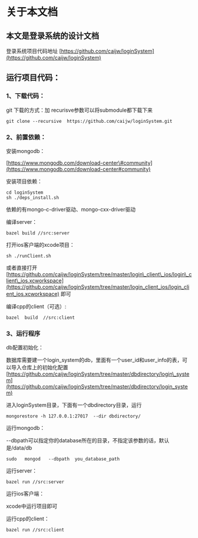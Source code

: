 # 关于本文档

## 本文是登录系统的设计文档

登录系统项目代码地址    [https://github.com/caijw/loginSystem](https://github.com/caijw/loginSystem)

##  运行项目代码：

### 1、下载代码：

git 下载的方式：加 recurisve参数可以将submodule都下载下来

```text
git clone --recursive  https://github.com/caijw/loginSystem.git
```

### 2、前置依赖：

安装mongodb：

[https://www.mongodb.com/download-center\#community](https://www.mongodb.com/download-center#community)

安装项目依赖：

```text
cd loginSystem
sh ./deps_install.sh
```

依赖的有mongo-c-driver驱动、mongo-cxx-driver驱动

编译server：

```text
bazel build //src:server
```

打开ios客户端的xcode项目：

```text
sh ./runClient.sh
```

或者直接打开[https://github.com/caijw/loginSystem/tree/master/login\_client\_ios/login\_client\_ios.xcworkspace](https://github.com/caijw/loginSystem/tree/master/login_client_ios/login_client_ios.xcworkspace)   即可

编译cpp的client（可选）:

```text
bazel  build  //src:client
```

### 3、运行程序

db配置初始化：

数据库需要建一个login\_system的db，里面有一个user\_id和user\_info的表，可以导入仓库上的初始化配置[https://github.com/caijw/loginSystem/tree/master/dbdirectory/login\_system](https://github.com/caijw/loginSystem/tree/master/dbdirectory/login_system)

进入loginSystem目录，下面有一个dbdirectory目录，运行

```text
mongorestore -h 127.0.0.1:27017  --dir dbdirectory/
```

运行mongodb：

--dbpath可以指定你的database所在的目录，不指定该参数的话，默认是/data/db

```text
sudo   mongod   --dbpath  you_database_path
```

运行server：

```text
bazel run //src:server
```

运行ios客户端：

xcode中运行项目即可

运行cpp的client：

```text
bazel run //src:client
```

